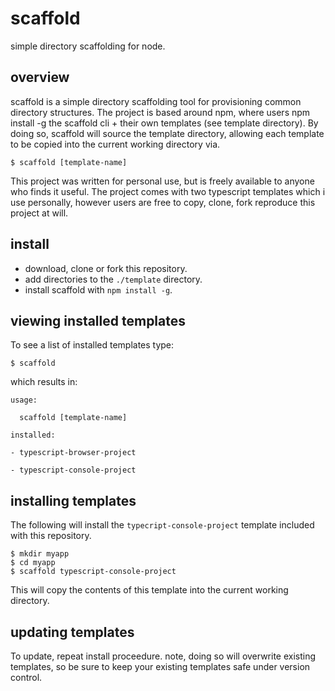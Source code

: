 # scaffold

simple directory scaffolding for node.

## overview

scaffold is a simple directory scaffolding tool for provisioning common directory structures. The project is based around 
npm, where users npm install -g the scaffold cli + their own templates (see template directory). By doing so, scaffold
will source the template directory, allowing each template to be copied into the current working directory via.

```
$ scaffold [template-name]
```

This project was written for personal use, but is freely available to anyone who finds it useful. The project comes with two typescript templates which i use personally, however users are free to copy, clone, fork reproduce this project at will.

## install

- download, clone or fork this repository.
- add directories to the ```./template``` directory.
- install scaffold with ```npm install -g```.

## viewing installed templates

To see a list of installed templates type:

```
$ scaffold
```
which results in:
```
usage: 

  scaffold [template-name]

installed:

- typescript-browser-project

- typescript-console-project

```

## installing templates

The following will install the ```typecript-console-project``` template included with this repository.

```
$ mkdir myapp
$ cd myapp
$ scaffold typescript-console-project
```
This will copy the contents of this template into the current working directory.

## updating templates

To update, repeat install proceedure. note, doing so will overwrite existing templates, so be sure to keep your existing templates safe under version control.